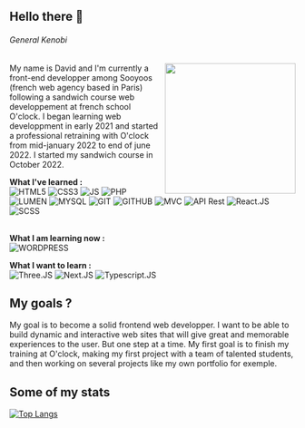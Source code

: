 ## Hello there 👋 
###### *General Kenobi*
<img align='right' src="https://media.giphy.com/media/J1j6wzyprIjN0dFZoc/giphy.gif" width="230" />

My name is David and I'm currently a front-end developper among Sooyoos (french web agency based in Paris) following a sandwich course web developpement at french school O'clock. I began learning web developpment in early 2021 and started a professional retraining with O'clock from mid-january 2022 to end of june 2022. I started my sandwich course in October 2022.

**What I've learned :** </br>
![HTML5](https://img.shields.io/badge/HTML5-E34F26?style=for-the-badge&logo=html5&logoColor=white)
![CSS3](https://img.shields.io/badge/CSS3-1572B6?style=for-the-badge&logo=css3&logoColor=white)
![JS](https://img.shields.io/badge/JavaScript-323330?style=for-the-badge&logo=javascript&logoColor=F7DF1E)
![PHP](https://img.shields.io/badge/PHP-777BB4?style=for-the-badge&logo=php&logoColor=white)
![LUMEN](https://img.shields.io/badge/Lumen-E74430?style=for-the-badge&logo=lumen&logoColor=white)
![MYSQL](https://img.shields.io/badge/MySQL-00000F?style=for-the-badge&logo=mysql&logoColor=white)
![GIT](https://img.shields.io/badge/Git-F05032?style=for-the-badge&logo=git&logoColor=white)
![GITHUB](https://img.shields.io/badge/Github-181717?style=for-the-badge&logo=github&logoColor=white)
![MVC](https://img.shields.io/badge/MVC-CD1A5B?style=for-the-badge)
![API Rest](https://img.shields.io/badge/API%20REST-E0B130?style=for-the-badge)
![React.JS](https://img.shields.io/badge/REACT.JS-61DAFB?style=for-the-badge&logo=react&logoColor=black)
![SCSS](https://img.shields.io/badge/Sass-CC6699?style=for-the-badge&logo=sass&logoColor=white)</br></br>

**What I am learning now :** </br>
![WORDPRESS](https://img.shields.io/badge/Wordpress-21759B?style=for-the-badge&logo=wordpress&logoColor=white)

**What I want to learn :** </br>
![Three.JS](https://img.shields.io/badge/THREE.JS-C2BCD6?style=for-the-badge)
![Next.JS](https://img.shields.io/badge/NEXT.JS-000000?style=for-the-badge&logo=next.js)
![Typescript.JS](https://img.shields.io/badge/TYPESCRIPT.JS-FFFFFF?style=for-the-badge&logo=typescript)

## My goals ?

My goal is to become a solid frontend web developper. I want to be able to build dynamic and interactive web sites that will give great and memorable experiences to the user. But one step at a time. My first goal is to finish my training at O'clock, making my first project with a team of talented students, and then working on several projects like my own portfolio for exemple.

## Some of my stats

[![Top Langs](https://github-readme-stats.vercel.app/api/top-langs/?username=DavidPoulain&layout=compact&theme=vision-friendly-dark)](https://github.com/anuraghazra/github-readme-stats)





<!--
**DavidPoulain/DavidPoulain** is a ✨ _special_ ✨ repository because its `README.md` (this file) appears on your GitHub profile.

Here are some ideas to get you started:

- 🔭 I’m currently working on ...
- 🌱 I’m currently learning ...
- 👯 I’m looking to collaborate on ...
- 🤔 I’m looking for help with ...
- 💬 Ask me about ...
- 📫 How to reach me: ...
- 😄 Pronouns: ...
- ⚡ Fun fact: ...
-->


